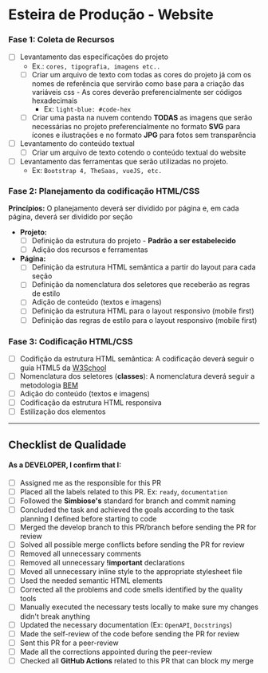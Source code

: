 # Esteira de Produção - Website

### Fase 1: Coleta de Recursos
- [ ] Levantamento das especificações do projeto
  - Ex.: `cores, tipografia, imagens etc..`
  - [ ] Criar um arquivo de texto com todas as cores do projeto já com os nomes de referência que servirão como base 
 para a criação das variáveis css - As cores deverão preferencialmente ser códigos hexadecimais
    - Ex: `light-blue: #code-hex`
  - [ ] Criar uma pasta na nuvem contendo **TODAS** as imagens que serão
 necessárias no projeto preferencialmente no formato **SVG** para ícones e ilustrações e no formato **JPG** para fotos 
 sem transparência
- [ ] Levantamento do conteúdo textual
  - [ ] Criar um arquivo de texto cotendo o conteúdo textual do website
- [ ] Levantamento das ferramentas que serão utilizadas no projeto. 
  - Ex: `Bootstrap 4, TheSaas, vueJS, etc.`

### Fase 2: Planejamento da codificação HTML/CSS
**Princípios:** O planejamento deverá ser dividido por página e, em cada página, deverá ser dividido por seção
- **Projeto:**
  - [ ] Definição da estrutura do projeto - **Padrão a ser estabelecido**
  - [ ] Adição dos recursos e ferramentas 
- **Página:**
  - [ ] Definição da estrutura HTML semântica a partir do layout para cada seção
  - [ ] Definição da nomenclatura dos seletores que receberão as regras de estilo
  - [ ] Adição de conteúdo (textos e imagens)
  - [ ] Definição da estrutura HTML para o layout responsivo (mobile first)
  - [ ] Definição das regras de estilo para o layout responsivo (mobile first)

### Fase 3: Codificação HTML/CSS

- [ ] Codifição da estrutura HTML semântica: A codificação deverá seguir o guia HTML5 da [W3School](https://www.w3schools.com/html/html5_syntax.asp)
- [ ] Nomenclatura dos seletores  (**classes**): A nomenclatura deverá seguir a metodologia [BEM](http://getbem.com/introduction/)
- [ ] Adição do conteúdo (textos e imagens)
- [ ] Codificação da estrutura HTML responsiva
- [ ] Estilização dos elementos
---
## Checklist de Qualidade
#### As a DEVELOPER, I confirm that I:
- [ ] Assigned me as the responsible for this PR
- [ ] Placed all the labels related to this PR. Ex: `ready`, `documentation`
- [ ] Followed the **Simbiose's** standard for branch and commit naming
- [ ] Concluded the task and achieved the goals according to the task planning I defined before starting to code
- [ ] Merged the develop branch to this PR/branch before sending the PR for review
- [ ] Solved all possible merge conflicts before sending the PR for review
- [ ] Removed all unnecessary comments
- [ ] Removed all unnecessary **!important** declarations
- [ ] Moved all unnecessary inline style to the appropriate stylesheet file
- [ ] Used the needed semantic HTML elements 
- [ ] Corrected all the problems and code smells identified by the quality tools
- [ ] Manually executed the necessary tests locally to make sure my changes didn't break anything
- [ ] Updated the necessary documentation (Ex: `OpenAPI`, `Docstrings`)
- [ ] Made the self-review of the code before sending the PR for review
- [ ] Sent this PR for a peer-review
- [ ] Made all the corrections appointed during the peer-review
- [ ] Checked all **GitHub Actions** related to this PR that can block my merge